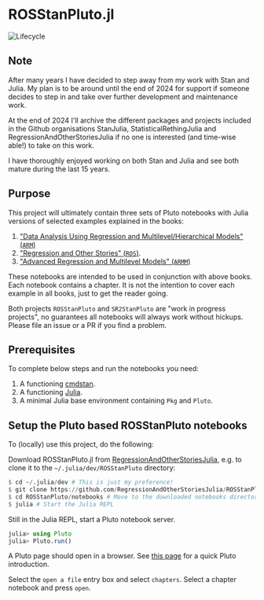 # ROSStanPluto.jl

![Lifecycle](https://img.shields.io/badge/lifecycle-experimental-orange.svg)<!--
![Lifecycle](https://img.shields.io/badge/lifecycle-maturing-blue.svg)
![Lifecycle](https://img.shields.io/badge/lifecycle-stable-green.svg)
![Lifecycle](https://img.shields.io/badge/lifecycle-retired-orange.svg)
![Lifecycle](https://img.shields.io/badge/lifecycle-archived-red.svg)
![Lifecycle](https://img.shields.io/badge/lifecycle-dormant-blue.svg) -->

## Note

After many years I have decided to step away from my work with Stan and Julia. My plan is to be around until the end of 2024 for support if someone decides to step in and take over further development and maintenance work.

At the end of 2024 I'll archive the different packages and projects included in the Github organisations StanJulia, StatisticalRethingJulia and RegressionAndOtherStoriesJulia if no one is interested (and time-wise able!) to take on this work.

I have thoroughly enjoyed working on both Stan and Julia and see both mature during the last 15 years.

## Purpose

This project will ultimately contain three sets of Pluto notebooks with Julia versions of selected examples explained in the books:

1. ["Data Analysis Using Regression and Multilevel/Hierarchical Models" (`ARM`)](http://www.stat.columbia.edu/~gelman/arm/)
2. ["Regression and Other Stories" (`ROS`)](https://www.cambridge.org/highereducation/books/regression-and-other-stories/DD20DD6C9057118581076E54E40C372C#overview).
3. ["Advanced Regression and Multilevel Models" (`ARMM`)](http://www.stat.columbia.edu/~gelman/armm/)

These notebooks are intended to be used in conjunction with above books. Each notebook contains a chapter. It is not the intention to cover each example in all books, just to get the reader going.

Both projects `ROSStanPluto` and `SR2StanPluto` are "work in progress projects", no guarantees all notebooks will always work without hickups. Please file an issue or a PR if you find a problem.

## Prerequisites

To complete below steps and run the notebooks you need:

1. A functioning [cmdstan](https://mc-stan.org/users/interfaces/cmdstan.html).
2. A functioning [Julia](https://julialang.org/downloads/).
3. A minimal Julia base environment containing `Pkg` and `Pluto`.

## Setup the Pluto based ROSStanPluto notebooks

To (locally) use this project, do the following:

Download ROSStanPluto.jl from [RegressionAndOtherStoriesJulia](https://github.com/RegressionAndOtherStoriesJulia/), e.g. to clone it to the `~/.julia/dev/ROSStanPluto` directory:

```Julia
$ cd ~/.julia/dev # This is just my preference!
$ git clone https://github.com/RegressionAndOtherStoriesJulia/ROSStanPluto.jl ROSStanPluto
$ cd ROSStanPluto/notebooks # Move to the downloaded notebooks directory
$ julia # Start the Julia REPL
```

Still in the Julia REPL, start a Pluto notebook server.
```Julia
julia> using Pluto
julia> Pluto.run()
```

A Pluto page should open in a browser. See [this page](https://www.juliafordatascience.com/first-steps-5-pluto/) for a quick Pluto introduction.

Select the `open a file` entry box and select `chapters`. Select a chapter notebook and press `open`.
